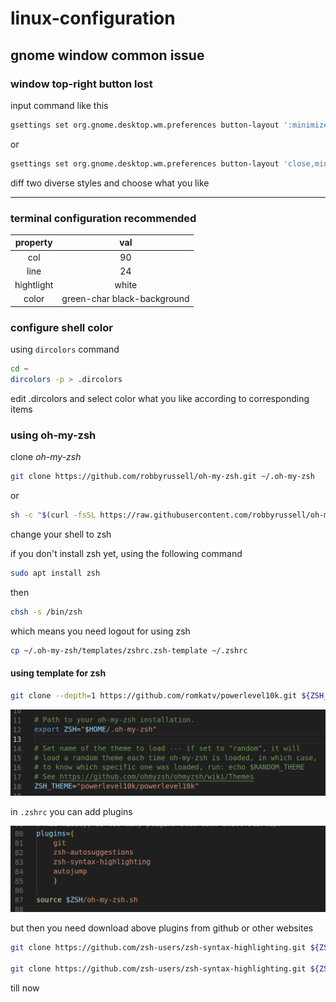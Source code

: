 # linux-configuration

## gnome window common issue

### window top-right button lost

input command like this

```bash
gsettings set org.gnome.desktop.wm.preferences button-layout ':minimize,maximize,close'
```

or

```bash
gsettings set org.gnome.desktop.wm.preferences button-layout 'close,minimize,maximize:'
```

diff two diverse styles and choose what you like

---

### terminal configuration recommended

|  property  |             val             |
| :--------: | :-------------------------: |
|    col     |             90              |
|    line    |             24              |
| hightlight |            white            |
|   color    | green-char black-background |

### configure shell color

using `dircolors` command

```bash
cd ~
dircolors -p > .dircolors
```

edit .dircolors and select color what you like according to corresponding items

### using oh-my-zsh

clone *oh-my-zsh*

```bash
git clone https://github.com/robbyrussell/oh-my-zsh.git ~/.oh-my-zsh
```

or

```bash
sh -c "$(curl -fsSL https://raw.githubusercontent.com/robbyrussell/oh-my-zsh/master/tools/install.sh)"
```

change your shell to zsh

if you don't install zsh yet, using the following command

```bash
sudo apt install zsh
```

then

```bash
chsh -s /bin/zsh
```

which means you need logout for using zsh

```bash
cp ~/.oh-my-zsh/templates/zshrc.zsh-template ~/.zshrc
```

#### using template for zsh

```bash
git clone --depth=1 https://github.com/romkatv/powerlevel10k.git ${ZSH_CUSTOM:-$HOME/.oh-my-zsh/custom}/themes/powerlevel10k
```

![lost](pictures/p1.png)

in `.zshrc` you can add plugins

![lost](pictures/p2.png)

but then you need download above plugins from github or other websites

```bash
git clone https://github.com/zsh-users/zsh-syntax-highlighting.git ${ZSH_CUSTOM:-~/.oh-my-zsh/custom}/plugins/zsh-syntax-highlighting

git clone https://github.com/zsh-users/zsh-syntax-highlighting.git ${ZSH_CUSTOM:-~/.oh-my-zsh/custom}/plugins/zsh-syntax-highlighting
```

till now
